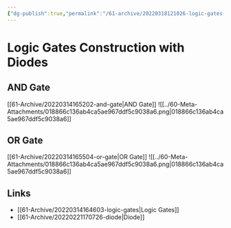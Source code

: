 ```yaml
---
{"dg-publish":true,"permalink":"/61-archive/20220318121026-logic-gates-construction-with-diodes/","dgHomeLink":true,"dgPassFrontmatter":false}
---
```



# Logic Gates Construction with Diodes

## AND Gate

[[61-Archive/20220314165202-and-gate|AND Gate]]
![[../60-Meta-Attachments/018866c136ab4ca5ae967ddf5c9038a6.png|018866c136ab4ca5ae967ddf5c9038a6]]

## OR Gate

[[61-Archive/20220314165504-or-gate|OR Gate]]
![[../60-Meta-Attachments/018866c136ab4ca5ae967ddf5c9038a6.png|018866c136ab4ca5ae967ddf5c9038a6]]

## Links

- [[61-Archive/20220314164603-logic-gates|Logic Gates]]
- [[61-Archive/20220221170726-diode|Diode]]
